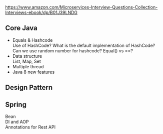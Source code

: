 https://www.amazon.com/Microservices-Interview-Questions-Collection-Interviews-ebook/dp/B01J39LNDG

## Core Java
- Equals & Hashcode  
  Use of HashCode?
  What is the default implementation of HashCode?
  Can we use random number for hashcode?
  Equal() vs ==?
- Data structure  
  List, Map, Set
- Multiple thread
- Java 8 new features

## Design Pattern

## Spring
Bean  
DI and AOP  
Annotations for Rest API  
